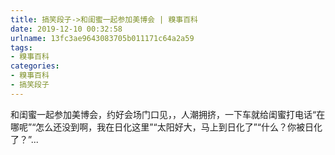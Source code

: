 ```yaml
---
title: 搞笑段子->和闺蜜一起参加美博会 | 糗事百科
date: 2019-12-10 00:32:58
urlname: 13fc3ae9643083705b011171c64a2a59
tags: 
- 糗事百科
categories:
- 糗事百科
- 搞笑段子
---
```

和闺蜜一起参加美博会，约好会场门口见，，人潮拥挤，一下车就给闺蜜打电话“在哪呢”“怎么还没到啊，我在日化这里”“太阳好大，马上到日化了”“什么？你被日化了？”...


